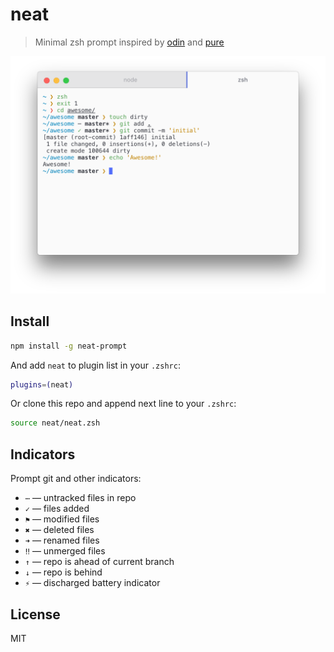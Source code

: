 # neat

> Minimal zsh prompt inspired by [odin][odin] and [pure][pure]

![](screenshot.png)

## Install

```sh
npm install -g neat-prompt
```

And add `neat` to plugin list in your `.zshrc`:

```zsh
plugins=(neat)
```

Or clone this repo and append next line to your `.zshrc`:

```zsh
source neat/neat.zsh
```

## Indicators

Prompt git and other indicators:

* `⋯` — untracked files in repo
* `✓` — files added
* `⚑` — modified files
* `✖` — deleted files
* `➜` — renamed files
* `‼` — unmerged files
* `↑` — repo is ahead of current branch
* `↓` — repo is behind
* `⚡` — discharged battery indicator

## License

MIT

[odin]: https://github.com/tylerreckart/Odin
[pure]: https://github.com/sindresorhus/pure

